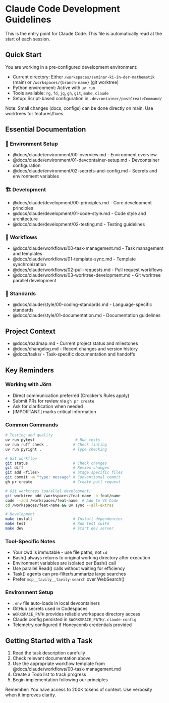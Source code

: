 # Claude Code Development Guidelines

This is the entry point for Claude Code. This file is automatically read at the start of each session.

## Quick Start

You are working in a pre-configured development environment:
- Current directory: Either `/workspaces/seminar-ki-in-der-mathematik` (main) or `/workspaces/{branch-name}` (git worktree)
- Python environment: Active with `uv run`
- Tools available: `rg`, `fd`, `jq`, `gh`, `git`, `make`, `claude`
- Setup: Script-based configuration in `.devcontainer/postCreateCommand/`

Note: Small changes (docs, configs) can be done directly on main. Use worktrees for features/fixes.

## Essential Documentation

### 📁 Environment Setup
- @docs/claude/environment/00-overview.md - Environment overview
- @docs/claude/environment/01-devcontainer-setup.md - Devcontainer configuration
- @docs/claude/environment/02-secrets-and-config.md - Secrets and environment variables

### 🏗️ Development
- @docs/claude/development/00-principles.md - Core development principles
- @docs/claude/development/01-code-style.md - Code style and architecture
- @docs/claude/development/02-testing.md - Testing guidelines

### 🔄 Workflows  
- @docs/claude/workflows/00-task-management.md - Task management and templates
- @docs/claude/workflows/01-template-sync.md - Template synchronization
- @docs/claude/workflows/02-pull-requests.md - Pull request workflows
- @docs/claude/workflows/03-worktree-development.md - Git worktree parallel development

### 📝 Standards
- @docs/claude/style/00-coding-standards.md - Language-specific standards
- @docs/claude/style/01-documentation.md - Documentation guidelines

## Project Context

- @docs/roadmap.md - Current project status and milestones
- @docs/changelog.md - Recent changes and version history
- @docs/tasks/ - Task-specific documentation and handoffs

## Key Reminders

### Working with Jörn
- Direct communication preferred (Crocker's Rules apply)
- Submit PRs for review via `gh pr create`
- Ask for clarification when needed
- [IMPORTANT] marks critical information

### Common Commands
```bash
# Testing and quality
uv run pytest                  # Run tests
uv run ruff check .           # Check linting
uv run pyright .              # Type checking

# Git workflow  
git status                    # Check changes
git diff                      # Review changes
git add <files>               # Stage specific files
git commit -m "type: message" # Conventional commit
gh pr create                  # Create pull request

# Git worktrees (parallel development)
git worktree add /workspaces/feat-name -b feat/name
code --add /workspaces/feat-name  # Add to VS Code
cd /workspaces/feat-name && uv sync --all-extras

# Development
make install                  # Install dependencies
make test                     # Run test suite
make dev                      # Start dev server
```

### Tool-Specific Notes
- Your cwd is immutable - use file paths, not `cd`
- Bash() always returns to original working directory after execution
- Environment variables are isolated per Bash() call
- Use parallel Read() calls without waiting for efficiency
- Task() agents can pre-filter/summarize large searches
- Prefer `mcp__tavily__tavily-search` over WebSearch()

### Environment Setup
- `.env` file auto-loads in local devcontainers
- GitHub secrets used in Codespaces
- `WORKSPACE_PATH` provides reliable workspace directory access
- Claude config persisted in `$WORKSPACE_PATH/.claude-config`
- Telemetry configured if Honeycomb credentials provided

## Getting Started with a Task

1. Read the task description carefully
2. Check relevant documentation above
3. Use the appropriate workflow template from @docs/claude/workflows/00-task-management.md
4. Create a Todo list to track progress
5. Begin implementation following our principles

Remember: You have access to 200K tokens of context. Use verbosity when it improves clarity.